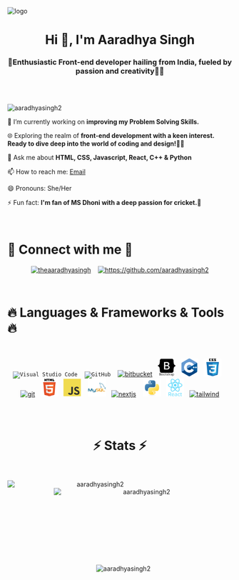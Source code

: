 ![logo](https://camo.githubusercontent.com/48ec00ed4c84e771db4a1db90b56352923a8d644452a32b434d68e97006c9337/68747470733a2f2f63686b736b696c6c732e636f6d2f77702d636f6e74656e742f75706c6f6164732f323032302f30342f504e432d416e696d617465642d42616e6e6572732e676966)
<h1 align="center">Hi 👋, I'm Aaradhya Singh</h1>
<h3 align="center">🚀Enthusiastic Front-end developer hailing from India, fueled by passion and creativity👩‍💻</h3>
<br><br>
<p align="left"> <img src="https://komarev.com/ghpvc/?username=aaradhyasingh2&label=Profile%20views&color=0e75b6&style=flat" alt="aaradhyasingh2" width="200"/></p>

🔭 I’m currently working on **improving my Problem Solving Skills.**

🌐 Exploring the realm of **front-end development with a keen interest. Ready to dive deep into the world of coding and design!👨‍💻**

💬 Ask me about **HTML, CSS, Javascript, React, C++ & Python**

📫 How to reach me: <a href="mailto: aaradhyas438@gmail.com">Email</a>
  
😄 Pronouns: She/Her

⚡ Fun fact: **I'm fan of MS Dhoni with a deep passion for cricket.🏏**
<br><br><br>
<h1 align="left">📧 Connect with me 📧</h1>
<p align="center">
<!-- <a href="https://twitter.com/itiaaradhya" target="blank"><img align="center" src="https://raw.githubusercontent.com/rahuldkjain/github-profile-readme-generator/master/src/images/icons/Social/twitter.svg" alt="itiaaradhya" height="30" width="40" /></a>&nbsp;&nbsp;&nbsp; -->
<a href="https://linkedin.com/in/theaaradhyasingh" target="blank"><img align="center" src="https://raw.githubusercontent.com/rahuldkjain/github-profile-readme-generator/master/src/images/icons/Social/linked-in-alt.svg" alt="theaaradhyasingh" height="30" width="40" /></a>&nbsp;&nbsp;&nbsp;
<a href="https://github.com/aaradhyasingh2" target="_blank"><img src="https://encrypted-tbn0.gstatic.com/images?q=tbn:ANd9GcRrjM9papizTbbsCBFN17Zu2SLi5oNIpSq4WQ&usqp=CAU" alt="https://github.com/aaradhyasingh2" height="40" align="center"/></a>
</p>
<br/>
<h1 align="left">🔥 Languages & Frameworks & Tools 🔥</h1>
<br>
<p align="Center">
  <code><img title="Visual Studio Code" height="30" src="https://w7.pngwing.com/pngs/905/947/png-transparent-microsoft-visual-studio-code-alt-macos-bigsur-icon-thumbnail.png"></code>&nbsp;&nbsp;&nbsp;
   <code><img title="GitHub" height="30" src="https://encrypted-tbn0.gstatic.com/images?q=tbn:ANd9GcRrjM9papizTbbsCBFN17Zu2SLi5oNIpSq4WQ&usqp=CAU"></code>&nbsp;&nbsp;&nbsp;
<a href="https://bitbucket.org/" target="_blank"><img title="Bitbucket" src="https://w7.pngwing.com/pngs/404/31/png-transparent-bitbucket-icon-hd-logo-thumbnail.png" alt="bitbucket" width="35" height="30"/></a>&nbsp;&nbsp;&nbsp;<a href="https://getbootstrap.com" target="_blank" rel="noreferrer"><img title="Bootstrap" src="https://raw.githubusercontent.com/devicons/devicon/master/icons/bootstrap/bootstrap-plain-wordmark.svg" alt="bootstrap" width="40" height="40"/></a>&nbsp;&nbsp;&nbsp;<a href="https://www.w3schools.com/cpp/" target="_blank" rel="noreferrer"><img title="C++" src="https://raw.githubusercontent.com/devicons/devicon/master/icons/cplusplus/cplusplus-original.svg" alt="cplusplus" width="40" height="40"/></a>&nbsp;&nbsp;&nbsp;<a href="https://www.w3schools.com/css/" target="_blank" rel="noreferrer"><img title="CSS3" src="https://raw.githubusercontent.com/devicons/devicon/master/icons/css3/css3-original-wordmark.svg" alt="css3" width="40" height="40"/></a>&nbsp;&nbsp;&nbsp;<a href="https://git-scm.com/" target="_blank" rel="noreferrer"><img title="Git" src="https://www.vectorlogo.zone/logos/git-scm/git-scm-icon.svg" alt="git" width="40" height="40"/></a>&nbsp;&nbsp;&nbsp;<a href="https://www.w3.org/html/" target="_blank" rel="noreferrer"><img title="HTML5" src="https://raw.githubusercontent.com/devicons/devicon/master/icons/html5/html5-original-wordmark.svg" alt="html5" width="40" height="40"/></a>&nbsp;&nbsp;&nbsp;<a href="https://developer.mozilla.org/en-US/docs/Web/JavaScript" target="_blank" rel="noreferrer"><img title="Javascript" src="https://raw.githubusercontent.com/devicons/devicon/master/icons/javascript/javascript-original.svg" alt="javascript" width="40" height="40"/></a> &nbsp;&nbsp;&nbsp;<a href="https://www.mysql.com/" target="_blank" rel="noreferrer"><img title="MySQL" src="https://raw.githubusercontent.com/devicons/devicon/master/icons/mysql/mysql-original-wordmark.svg" alt="mysql" width="40" height="40"/></a>&nbsp;&nbsp;&nbsp;<a href="https://nextjs.org/" target="_blank" rel="noreferrer"><img title="NEXT.Js" src="https://encrypted-tbn0.gstatic.com/images?q=tbn:ANd9GcRpWGQY8HRa1vnJnyJhc5sFk2RrjzjFDWn74hdZOfi62m5gt9TjSaAqQHGtPL-YMUpRwA&usqp=CAU" alt="nextjs" width="60" height="30"/></a> &nbsp;&nbsp;&nbsp;<a href="https://www.python.org" target="_blank" rel="noreferrer"><img title="Python" src="https://raw.githubusercontent.com/devicons/devicon/master/icons/python/python-original.svg" alt="python" width="40" height="40"/></a>&nbsp;&nbsp;&nbsp;<a href="https://reactjs.org/" target="_blank" rel="noreferrer"><img title="React" src="https://raw.githubusercontent.com/devicons/devicon/master/icons/react/react-original-wordmark.svg" alt="react" width="40" height="40"/></a>&nbsp;&nbsp;&nbsp;<a href="https://tailwindcss.com/" target="_blank" rel="noreferrer"><img title="Tailwind CSS" src="https://www.vectorlogo.zone/logos/tailwindcss/tailwindcss-icon.svg" alt="tailwind" width="40" height="40"/></a></p>
<br/><br/>
<h1 align="center">⚡ Stats ⚡</h1>
<br>
  <div align="center">
<p align="center">
  <img align="left" width=400 src="https://github-readme-streak-stats.herokuapp.com/?user=aaradhyasingh2&" alt="aaradhyasingh2" />
<img align="right" width=400 src="https://github-readme-stats.vercel.app/api?username=aaradhyasingh2&show_icons=true&locale=en" alt="aaradhyasingh2" />
</div>
<br><br><br><br><br><br><br><br><br><br><br>
<div align="center">&nbsp;&nbsp;&nbsp;
<img width=350 align="center" src="https://github-readme-stats.vercel.app/api/top-langs?username=aaradhyasingh2&show_icons=true&locale=en&layout=compact" alt="aaradhyasingh2" />
  </div>
</p>
<br>
